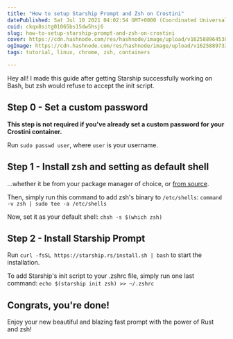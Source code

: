 ```yaml
---
title: "How to setup Starship Prompt and Zsh on Crostini"
datePublished: Sat Jul 10 2021 04:02:54 GMT+0000 (Coordinated Universal Time)
cuid: ckqx8sitg01065bs15dw5hsj6
slug: how-to-setup-starship-prompt-and-zsh-on-crostini
cover: https://cdn.hashnode.com/res/hashnode/image/upload/v1625889645384/wSQ3dALtXw.jpeg
ogImage: https://cdn.hashnode.com/res/hashnode/image/upload/v1625889733556/-L530t4Q2.jpeg
tags: tutorial, linux, chrome, zsh, containers

---
```


Hey all! I made this guide after getting Starship successfully working on Bash, but zsh would refuse to accept the init script.

## Step 0 - Set a custom password
**This step is not required if you've already set a custom password for your Crostini container.**

Run `sudo passwd user`, where `user` is your username.


## Step 1 - Install zsh and setting as default shell
...whether it be from your package manager of choice, or [from source](https://github.com/zsh-users/zsh).

Then, simply run this command to add zsh's binary to `/etc/shells`:
`command -v zsh | sudo tee -a /etc/shells`

Now, set it as your default shell:
`chsh -s $(which zsh)`

## Step 2 - Install Starship Prompt

Run `curl -fsSL https://starship.rs/install.sh | bash` to start the installation. 

To add Starship's init script to your .zshrc file, simply run one last command:
`echo $(starship init zsh) >> ~/.zshrc`


## Congrats, you're done!

Enjoy your new beautiful and blazing fast prompt with the power of Rust and zsh!